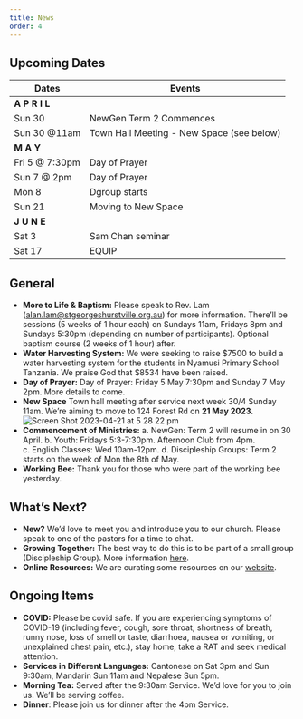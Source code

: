 ```yaml
---
title: News
order: 4
---
```


## Upcoming Dates

| Dates | Events |
| ----------- | ----------- | 
| **A P R I L**    | 
|  Sun 30  | NewGen Term 2 Commences | 
|  Sun 30 @11am | Town Hall Meeting - New Space (see below) | 
| **M A Y**  |  | 
|  Fri 5 @ 7:30pm | Day of Prayer |
|  Sun 7 @ 2pm | Day of Prayer |
|  Mon 8 | Dgroup starts |
|  Sun 21 | Moving to New Space |
| **J U N E**  |  | 
|  Sat 3 | Sam Chan seminar |
|  Sat 17 | EQUIP |


## General
- **More to Life & Baptism:** Please speak to Rev. Lam (alan.lam@stgeorgeshurstville.org.au) for more information. There’ll be sessions (5 weeks of 1 hour each) on Sundays 11am, Fridays 8pm and Sundays 5:30pm (depending on number of participants). Optional baptism course (2 weeks of 1 hour) after. 
- **Water Harvesting System:** We were seeking to raise $7500 to build a water harvesting system for the students in Nyamusi Primary School Tanzania. We praise God that $8534 have been raised.
- **Day of Prayer:** Day of Prayer: Friday 5 May 7:30pm and Sunday 7 May 2pm. More details to come. 
- **New Space** Town hall meeting after service next week 30/4 Sunday 11am. We’re aiming to move to 124 Forest Rd on **21 May 2023.**
![Screen Shot 2023-04-21 at 5 28 22 pm](https://user-images.githubusercontent.com/119166299/233571253-33e3e9ea-0c00-4b75-b178-63d6c1390afe.png)
- **Commencement of Ministries:**
  a. NewGen: Term 2 will resume in on 30 April. 
  b. Youth: Fridays 5:3-7:30pm. Afternoon Club from 4pm.  
  c. English Classes: Wed 10am-12pm. 
  d. Discipleship Groups: Term 2 starts on the week of Mon the 8th of May. 
- **Working Bee:** Thank you for those who were part of the working bee yesterday. 


## What’s Next?
- **New?** We’d love to meet you and introduce you to our church. Please speak to one of the pastors for a time to chat. 
- **Growing Together:** The best way to do this is to be part of a small group (Discipleship Group). More information [here]( https://stgeorgeshurstville.org.au/discipleship-groups). 
- **Online Resources:** We are curating some resources on our [website](https://stgeorgeshurstville.org.au/lets-talk-about-christianity).


## Ongoing Items
- **COVID:** Please be covid safe. If you are experiencing symptoms of COVID-19 (including fever, cough, sore throat, shortness of breath, runny nose, loss of smell or taste, diarrhoea, nausea or vomiting, or unexplained chest pain, etc.), stay home, take a RAT and seek medical attention.
- **Services in Different Languages:** Cantonese on Sat 3pm and Sun 9:30am, Mandarin Sun 11am and Nepalese Sun 5pm. 
- **Morning Tea:** Served after the 9:30am Service. We’d love for you to join us. We’ll be serving coffee. 
- **Dinner**: Please join us for dinner after the 4pm Service.
